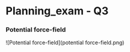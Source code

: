 # Planning_exam - Q3


### Potential force-field
![Potential force-field](potential force-field.png)
